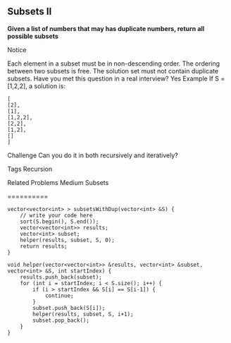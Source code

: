## Subsets II ##
**Given a list of numbers that may has duplicate numbers, return all possible subsets**

Notice

Each element in a subset must be in non-descending order.
The ordering between two subsets is free.
The solution set must not contain duplicate subsets.
Have you met this question in a real interview? Yes
Example
If S = [1,2,2], a solution is:

	[
	[2],
	[1],
	[1,2,2],
	[2,2],
	[1,2],
	[]
	]

Challenge 
Can you do it in both recursively and iteratively?

Tags 
Recursion

Related Problems 
Medium Subsets

==========

	vector<vector<int> > subsetsWithDup(vector<int> &S) {
	    // write your code here
	    sort(S.begin(), S.end());
	    vector<vector<int>> results;
	    vector<int> subset;
	    helper(results, subset, S, 0);
	    return results;
	}

	void helper(vector<vector<int>> &results, vector<int> &subset,
	vector<int> &S, int startIndex) {
	    results.push_back(subset);
	    for (int i = startIndex; i < S.size(); i++) {
	        if (i > startIndex && S[i] == S[i-1]) {
	            continue;
	        }
	        subset.push_back(S[i]);
	        helper(results, subset, S, i+1);
	        subset.pop_back();
	    }
	}